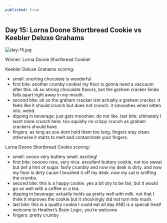 ```yaml
---
published: true
---
```

## Day 15: Lorna Doone Shortbread Cookie vs Keebler Deluxe Grahams

![day-15.jpg]({{site.baseurl}}/media/day-15.jpg)

Winner: Lorna Doone Shortbread Cookie!

Keebler Deluxe Grahams scoring:
- smell: snorting chocolate is wonderful
- first bite:  another crumby cookie! my floor is gonna need a vaccuum after this. ok so strong chocolate flavors, but the graham cracker kinda falls apart right away in my mouth.
- second bite: ok so the graham cracker isnt actually a graham cracker. it feels like it should crunch but does not crunch. it smooshes when bitten into. weird.
- dipping in beverage: just gets mooshier. do not like.
last bite: ultimately I want more crunch here. too squishy no crispy crunch as graham crackers should have.
- fingers: as long as you dont hold them too long, fingers stay clean. otherwise it starts to melt and contaminate your fingers.

Lorna Doone Shortbread Cookie scoring:
- smell: ooooo very buttery smell. exciting!
- first bite:  oooooo nice, very nice. excellent buttery cookie, not too sweet but def a hint of sugar. fairly crumbly and now my desk is dirty. and now my floor is dirty cause I brushed it off my desk. now my cat is sniffing the crumbs.
- second bite: this is a happy cookie. yes a bit dry to be fair, but it would go so well with a coffee or a tea.
- dipping in beverage: actually holds up pretty well with milk. not that I think it improves the cookie but it shockingly did not turn into mush.
- last bite: this is a quality cookie I could eat all day AND is a special treat! welcome to Heather’s Brain Logic, you’re welcome
- fingers: pretty crumby
